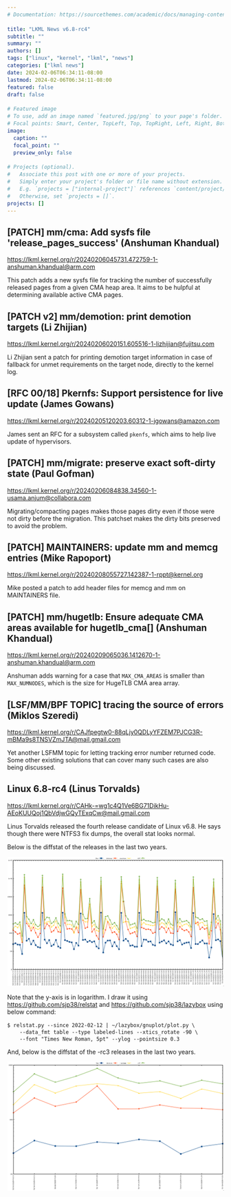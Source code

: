 ```yaml
---
# Documentation: https://sourcethemes.com/academic/docs/managing-content/

title: "LKML News v6.8-rc4"
subtitle: ""
summary: ""
authors: []
tags: ["linux", "kernel", "lkml", "news"]
categories: ["lkml news"]
date: 2024-02-06T06:34:11-08:00
lastmod: 2024-02-06T06:34:11-08:00
featured: false
draft: false

# Featured image
# To use, add an image named `featured.jpg/png` to your page's folder.
# Focal points: Smart, Center, TopLeft, Top, TopRight, Left, Right, BottomLeft, Bottom, BottomRight.
image:
  caption: ""
  focal_point: ""
  preview_only: false

# Projects (optional).
#   Associate this post with one or more of your projects.
#   Simply enter your project's folder or file name without extension.
#   E.g. `projects = ["internal-project"]` references `content/project/deep-learning/index.md`.
#   Otherwise, set `projects = []`.
projects: []
---
```


[PATCH] mm/cma: Add sysfs file 'release_pages_success' (Anshuman Khandual)
--------------------------------------------------------------------------

https://lkml.kernel.org/r/20240206045731.472759-1-anshuman.khandual@arm.com

This patch adds a new sysfs file for tracking the number of successfully
released pages from a given CMA heap area.  It aims to be hulpful at
determining available active CMA pages.


[PATCH v2] mm/demotion: print demotion targets (Li Zhijian)
-----------------------------------------------------------

https://lkml.kernel.org/r/20240206020151.605516-1-lizhijian@fujitsu.com

Li Zhijian sent a patch for printing demotion target information in case of
fallback for unmet requirements on the target node, directly to the kernel log.


[RFC 00/18] Pkernfs: Support persistence for live update (James Gowans)
-----------------------------------------------------------------------

https://lkml.kernel.org/r/20240205120203.60312-1-jgowans@amazon.com

James sent an RFC for a subsystem called `pkenfs`, which aims to help live
update of hypervisors.


[PATCH] mm/migrate: preserve exact soft-dirty state (Paul Gofman)
-----------------------------------------------------------------

https://lkml.kernel.org/r/20240206084838.34560-1-usama.anjum@collabora.com

Migrating/compacting pages makes those pages dirty even if those were not dirty
before the migration.  This patchset makes the dirty bits preserved to avoid
the problem.


[PATCH] MAINTAINERS: update mm and memcg entries (Mike Rapoport)
----------------------------------------------------------------

https://lkml.kernel.org/r/20240208055727.142387-1-rppt@kernel.org

Mike posted a patch to add header files for memcg and mm on MAINTAINERS file.


[PATCH] mm/hugetlb: Ensure adequate CMA areas available for hugetlb_cma[] (Anshuman Khandual)
---------------------------------------------------------------------------------------------

https://lkml.kernel.org/r/20240209065036.1412670-1-anshuman.khandual@arm.com

Anshuman adds warning for a case that `MAX_CMA_AREAS` is smaller than
`MAX_NUMNODES`, which is the size for HugeTLB CMA area array.


[LSF/MM/BPF TOPIC] tracing the source of errors (Miklos Szeredi)
----------------------------------------------------------------

https://lkml.kernel.org/r/CAJfpegtw0-88qLjy0QDLyYFZEM7PJCG3R-mBMa9s8TNSVZmJTA@mail.gmail.com

Yet another LSFMM topic for letting tracking error number returned code.  Some
other existing solutions that can cover many such cases are also being
discussed.


Linux 6.8-rc4 (Linus Torvalds)
------------------------------

https://lkml.kernel.org/r/CAHk-=wg1c4Q1Ve6BG71DikHu-AEoKUUQoj1QbVdjwGQyTExqCw@mail.gmail.com

Linus Torvalds released the fourth release candidate of Linux v6.8.  He says
though there were NTFS3 fix dumps, the overall stat looks normal.

Below is the diffstat of the releases in the last two years.

![Kernel release stat](/img/kernel_release_stat/linux_stat_v6.8-rc4.png)

Note that the y-axis is in logarithm.  I draw it using
https://github.com/sjp38/relstat and https://github.com/sjp38/lazybox using
below command:

    $ relstat.py --since 2022-02-12 | ~/lazybox/gnuplot/plot.py \
	    --data_fmt table --type labeled-lines --xtics_rotate -90 \
	    --font "Times New Roman, 5pt" --ylog --pointsize 0.3


And, below is the diffstat of the -rc3 releases in the last two years.

![rc4 release stat](/img/kernel_release_stat/linux_stat_v6.8-rc4-only.png)
